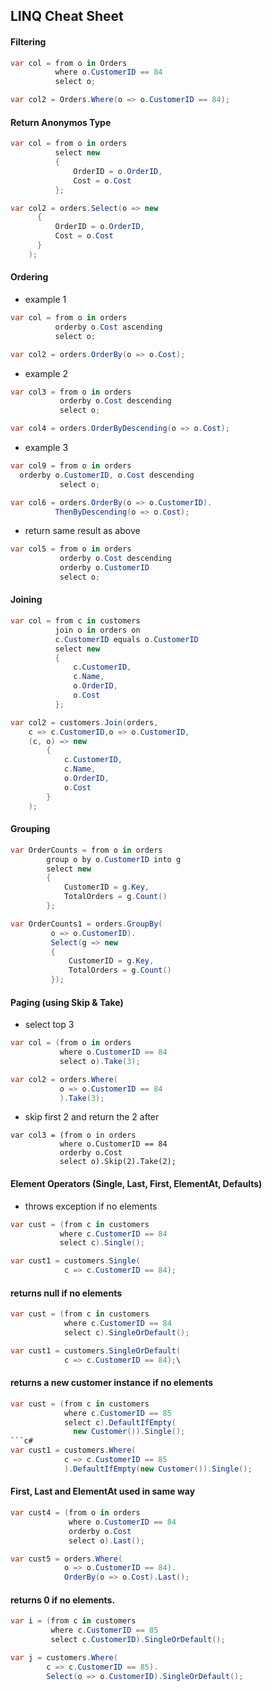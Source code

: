 ## LINQ Cheat Sheet

#### Filtering
```c#
var col = from o in Orders
          where o.CustomerID == 84
          select o;
```
```c#
var col2 = Orders.Where(o => o.CustomerID == 84);
```

#### Return Anonymos Type
```c#
var col = from o in orders
          select new 
          { 
              OrderID = o.OrderID, 
              Cost = o.Cost 
          };
```
```c#
var col2 = orders.Select(o => new 
      {
          OrderID = o.OrderID, 
          Cost = o.Cost
      }
    );
```

#### Ordering
- example 1
```c#
var col = from o in orders
          orderby o.Cost ascending
          select o;
```
```c#
var col2 = orders.OrderBy(o => o.Cost);
```
- example 2
```c#
var col3 = from o in orders
           orderby o.Cost descending
           select o;
```
```c#
var col4 = orders.OrderByDescending(o => o.Cost);
```
- example 3
```c#
var col9 = from o in orders
  orderby o.CustomerID, o.Cost descending
           select o;
```
```c#
var col6 = orders.OrderBy(o => o.CustomerID).
          ThenByDescending(o => o.Cost);
```
- return same result as above
```c#
var col5 = from o in orders
           orderby o.Cost descending
           orderby o.CustomerID
           select o;
```

#### Joining
```c#
var col = from c in customers
          join o in orders on 
          c.CustomerID equals o.CustomerID
          select new 
          {
              c.CustomerID, 
              c.Name, 
              o.OrderID, 
              o.Cost
          };	
```
```c#
var col2 = customers.Join(orders, 
    c => c.CustomerID,o => o.CustomerID, 
    (c, o) => new 
        { 
            c.CustomerID, 
            c.Name, 
            o.OrderID, 
            o.Cost 
        }
    );
```

#### Grouping
```c#
var OrderCounts = from o in orders
        group o by o.CustomerID into g
        select new
        {
            CustomerID = g.Key,
            TotalOrders = g.Count()
        };	
```
```c#
var OrderCounts1 = orders.GroupBy(
         o => o.CustomerID).
         Select(g => new 
         { 
             CustomerID = g.Key, 
             TotalOrders = g.Count() 
         });
```
#### Paging (using Skip & Take)
- select top 3
```c#
var col = (from o in orders
           where o.CustomerID == 84
           select o).Take(3);
```
```c#
var col2 = orders.Where(
           o => o.CustomerID == 84
           ).Take(3);
```

- skip first 2 and return the 2 after
```c@
var col3 = (from o in orders
           where o.CustomerID == 84
           orderby o.Cost
           select o).Skip(2).Take(2);
```

#### Element Operators (Single, Last, First, ElementAt, Defaults)
- throws exception if no elements
```c#
var cust = (from c in customers
           where c.CustomerID == 84
           select c).Single();
```
```c#
var cust1 = customers.Single(
            c => c.CustomerID == 84);
```
#### returns null if no elements
```c#
var cust = (from c in customers
            where c.CustomerID == 84
            select c).SingleOrDefault();
```	
```c#
var cust1 = customers.SingleOrDefault(
            c => c.CustomerID == 84);\
```
#### returns a new customer instance if no elements
```c#
var cust = (from c in customers
            where c.CustomerID == 85
            select c).DefaultIfEmpty(
              new Customer()).Single();
```c#
var cust1 = customers.Where(
            c => c.CustomerID == 85
            ).DefaultIfEmpty(new Customer()).Single();
```
#### First, Last and ElementAt used in same way
```c#
var cust4 = (from o in orders
             where o.CustomerID == 84
             orderby o.Cost
             select o).Last();
```	
```c#
var cust5 = orders.Where(
            o => o.CustomerID == 84).
            OrderBy(o => o.Cost).Last();
```
#### returns 0 if no elements.
```c#
var i = (from c in customers
         where c.CustomerID == 85
         select c.CustomerID).SingleOrDefault();
```
```c#
var j = customers.Where(
        c => c.CustomerID == 85).
        Select(o => o.CustomerID).SingleOrDefault();

